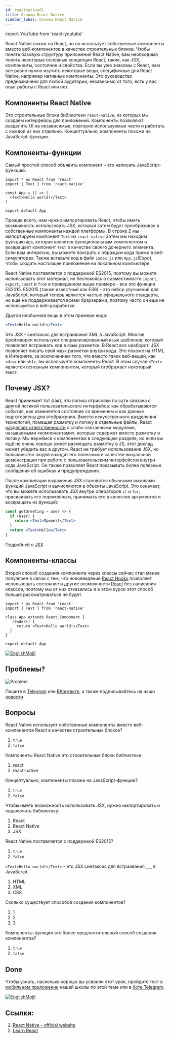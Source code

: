 ```yaml
---
id: reactnative01
title: Основы React Native
sidebar_label: Основы React Native
---
```


import YouTube from 'react-youtube'

React Native похож на React, но он использует собственные компоненты вместо веб-компонентов в качестве строительных блоков. Чтобы понять базовую структуру приложения React Native, вам необходимо понять некоторые основные концепции React, такие, как JSX, компоненты, состояние и свойства. Если вы уже знакомы с React, вам все равно нужно изучить некоторые вещи, специфичные для React Native, например нативные компоненты. Это руководство предназначено для любой аудитории, независимо от того, есть у вас опыт работы с React или нет.

## Компоненты React Native

Это строительные блоки библиотеки `react-native`, из которых мы создаём интерфейсы для приложений.
Компоненты позволяют разделить UI на независимые, повторно используемые части и работать с каждой из них отдельно.
Концептуально, компоненты похожи на JavaScript-функции.

## Компоненты-функции

Самый простой способ объявить компонент – это написать JavaScript-функцию:

```SnackPlayer name=index.js
import * as React from 'react'
import { Text } from 'react-native'

const App = () => (
  <Text>Hello world!</Text>
)

export default App
```

Прежде всего, нам нужно импортировать React, чтобы иметь возможность использовать JSX, который затем будет преобразован в собственные компоненты каждой платформы.
В строке 2 мы импортируем компонент `Text` из `react-native`
Затем мы находим функцию `App`, которая является функциональным компонентом и возвращает компонент `Text` в качестве своего дочернего элемента.
Если вам интересно, вы можете поиграть с образцом кода прямо в веб-симуляторах. Также вставьте код в файл `index.js` или `App.js`(Expo), чтобы создать настоящее приложение на локальном компьютере.

React Native поставляется с поддержкой ES2015, поэтому вы можете использовать этот материал, не беспокоясь о совместимости `import`, `export`, `const` и `from` в приведенном выше примере - все это функции ES2015. ES2015 (также известный как ES6) - это набор улучшений для JavaScript, который теперь является частью официального стандарта, но еще не поддерживается всеми браузерами, поэтому часто он еще не используется в веб-разработке.

Другая необычная вещь в этом примере кода:

```jsx
<Text>Hello world!</Text>
```

Это JSX - синтаксис для встраивания XML в JavaScript. Многие фреймворки используют специализированный язык шаблонов, который позволяет встраивать код в язык разметки. В React все наоборот. JSX позволяет писать свой язык разметки внутри кода. Это похоже на HTML в Интернете, за исключением того, что вместо таких веб-вещей, как `<div>` или `<h1>`, вы используете компоненты React. В этом случае `<Text>` является основным компонентом, который отображает некоторый текст.

## Почему JSX?

React принимает тот факт, что логика отрисовки по сути связана с другой логикой пользовательского интерфейса: как обрабатываются события, как изменяется состояние со временем и как данные подготовлены для отображения.
Вместо искусственного разделения технологий, помещая разметку и логику в отдельные файлы, React [разделяет ответственности](https://ru.wikipedia.org/wiki/%D0%A0%D0%B0%D0%B7%D0%B4%D0%B5%D0%BB%D0%B5%D0%BD%D0%B8%D0%B5_%D0%BE%D1%82%D0%B2%D0%B5%D1%82%D1%81%D1%82%D0%B2%D0%B5%D0%BD%D0%BD%D0%BE%D1%81%D1%82%D0%B8) с слабо связанными модулями, называемыми «компонентами», которые содержат вместе разметку и логику. Мы вернёмся к компонентам в следующем разделе, но если вы ещё не очень хорошо умеет размещать разметку в JS, этот доклад может убедить вас в другом.
React не требует использование JSX, но большинство людей находят его полезным в качестве визуальной демонстрации при работе с пользовательским интерфейсом внутри кода JavaScript. Он также позволяет React показывать более полезные сообщения об ошибках и предупреждения.

После компиляции выражения JSX становятся обычными вызовами функций JavaScript и вычисляются в объекты JavaScript.
Это означает, что вы можете использовать JSX внутри операторов `if` и `for`, присваивать его переменным, принимать его в качестве аргументов и возвращать из функций:

```jsx
const getGreeting = user => {
  if (user) {
    return <Text>Привет!</Text>
  }
  return <Text>Hello</Text>
}
```

Подробней о [JSX](https://ru.react.js.org/docs/introducing-jsx.html)

## Компоненты-классы

Второй способ создания компонента через классы сейчас стал менее популярен в связи с тем, что нововведение [React Hooks](https://ru.reactjs.org/docs/hooks-intro.html) позволяет использовать состояние и другие возможности [React](https://ru.reactjs.org) без написания классов, поэтому мы от них отказались и в этом курсе этот способ больше рассматриваться не будет.

```SnackPlayer name=index.js
import * as React from 'react'
import { Text } from 'react-native'

class App extends React.Component {
   render() {
     return <Text>Hello world!</Text>
  }
}

export default App
```


[![EnglishMoji!](/img/logo/NeuroCoder.png)](https://vk.com/neurocoder)

## Проблемы?

![Problem](https://media.giphy.com/media/xTiTnGeUsWOEwsGoG4/giphy.gif)

Пишите в [Telegram](https://t.me/neuro_coder_group) или [ВКонтакте](https://vk.com/neurocoder), а также подписывайтесь на наши [новости](https://t.me/neuro_coder_ai)

<!-- ![JavaScript Camp](/img/bandlink.png) -->

## Вопросы

React Native использует собственные компоненты вместо веб-компонентов React в качестве строительных блоков?

1. `true`
2. `false`

Компоненты React Native это строительные блоки библиотеки:

1. react
2. react-native

Концептуально, компоненты похожи на JavaScript-функции?

1. `true`
2. `false`

Чтобы иметь возможность использовать JSX, нужно импортировать и подключить библиотеку:

1. React
2. React Native
3. JSX

React Native поставляется с поддержкой ES2015?

1. `true`
2. `false`

`<Text>Hello world!</Text>` - это JSX синтаксис для встраивания \_\_\_ в JavaScript.

1. HTML
2. XML
3. CSS

Сколько существует способов создания компонентов?

1. 1
2. 2
3. 3

Компоненты-функции это более предпочтительный способ создания компонентов?

1. `true`
2. `false`

## Done 
Чтобы узнать, насколько хорошо вы усвоили этот урок, пройдите тест в [мобильном приложении](http://onelink.to/njhc95) нашей школы по этой теме или в [боте Telegram](https://t.me/javascriptcamp_bot).

[![EnglishMoji!](/img/logo/NeuroCoder.png)](https://vk.com/neurocoder)

## Ссылки:

1. [React Native - official website](https://reactnative.dev/docs/tutorial)
2. [Learn React](https://learn-reactjs.ru/basics/components-and-props)



